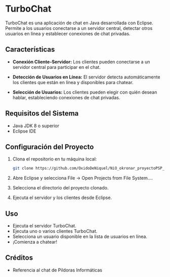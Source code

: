 # TurboChat

TurboChat es una aplicación de chat en Java desarrollada con Eclipse. Permite a los usuarios conectarse a un servidor central, detectar otros usuarios en línea y establecer conexiones de chat privadas.

## Características

- **Conexión Cliente-Servidor:** Los clientes pueden conectarse a un servidor central para participar en el chat.
  
- **Detección de Usuarios en Línea:** El servidor detecta automáticamente los clientes que están en línea y disponibles para chatear.

- **Selección de Usuarios:** Los clientes pueden elegir con quién desean hablar, estableciendo conexiones de chat privadas.

## Requisitos del Sistema

- Java JDK 8 o superior
- Eclipse IDE

## Configuración del Proyecto

1. Clona el repositorio en tu máquina local:

   ```bash
   git clone https://github.com/OxidoDeNiquel/NiO_okronar_proyectoPSP_2ev.git
   
2. Abre Eclipse y selecciona File -> Open Projects from File System....
3. Selecciona el directorio del proyecto clonado.
4. Ejecuta el servidor y los clientes desde Eclipse.

## Uso

- Ejecuta el servidor TurboChat.
- Ejecuta uno o varios clientes TurboChat.
- Selecciona un usuario disponible en la lista de usuarios en línea.
- ¡Comienza a chatear!

## Créditos
- Referencia al chat de Pildoras Informáticas

